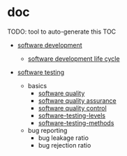 # doc

TODO: tool to auto-generate this TOC

* [software development](./software-development/readme.md)
  * [software development life cycle](./software-development/software-development-life-cycle.md)

* [software testing](./software-development/readme.md)
  * basics
    * [software quality](./software-testing/software-quality.md)
    * [software quality assurance](./software-testing/software-quality-assurance.md)
    * [software quality control](./software-testing/software-quality-control.md)
    * [software-testing-levels](./software-testing/software-testing-levels.md)
    * [software-testing-methods](./software-testing/sofware-testing-methods.md)
  * bug reporting
    * bug leakage ratio
    * bug rejection ratio
